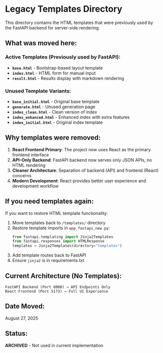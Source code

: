 # Legacy Templates Directory

This directory contains the HTML templates that were previously used by the FastAPI backend for server-side rendering.

## What was moved here:

### Active Templates (Previously used by FastAPI):
- **`base.html`** - Bootstrap-based layout template
- **`index.html`** - HTML form for manual input
- **`result.html`** - Results display with markdown rendering

### Unused Template Variants:
- **`base_initial.html`** - Original base template
- **`generate.html`** - Unused generation page
- **`index_clean.html`** - Clean version of index
- **`index_enhanced.html`** - Enhanced index with extra features
- **`index_initial.html`** - Original index template

## Why templates were removed:

1. **React Frontend Primary**: The project now uses React as the primary frontend interface
2. **API-Only Backend**: FastAPI backend now serves only JSON APIs, no HTML rendering
3. **Cleaner Architecture**: Separation of backend (API) and frontend (React) concerns
4. **Modern Development**: React provides better user experience and development workflow

## If you need templates again:

If you want to restore HTML template functionality:

1. Move templates back to `/templates/` directory
2. Restore template imports in `app_fastapi_new.py`:
   ```python
   from fastapi.templating import Jinja2Templates
   from fastapi.responses import HTMLResponse
   templates = Jinja2Templates(directory="templates")
   ```
3. Add template routes back to FastAPI
4. Ensure `jinja2` is in requirements.txt

## Current Architecture (No Templates):

```
FastAPI Backend (Port 8000) → API Endpoints Only
React Frontend (Port 5173) → Full UI Experience
```

## Date Moved: 
August 27, 2025

## Status: 
**ARCHIVED** - Not used in current implementation
